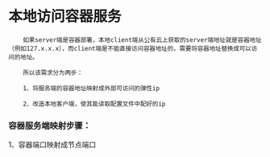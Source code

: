 #                                          本地访问容器服务

        如果server端是容器部署，本地client端从公有云上获取的server端地址就是容器地址（例如127.x.x.x），而client端是不能直接访问容器地址的，需要将容器地址替换成可以访问的地址。

        所以该需求分为两步：

        1、将服务端的容器地址映射成外部可访问的弹性ip

        2、改造本地客户端，使其能读取配置文件中配好的ip

### 容器服务端映射步骤：

1、容器端口映射成节点端口



